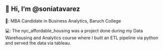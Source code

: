 ## 👋 Hi, I’m @soniatavarez

📓: MBA Candidate in Business Analytics, Baruch College

💻: The nyc_affordable_housing was a project done during my Data Warehousing and Analytics course where I built an ETL pipeline via python and served the data via tableau.
